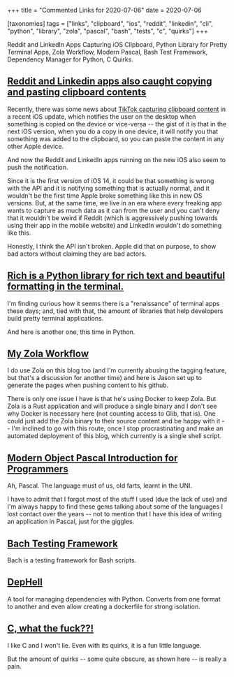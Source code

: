 +++
title = "Commented Links for 2020-07-06"
date = 2020-07-06

[taxonomies]
tags = ["links", "clipboard", "ios", "reddit", "linkedin", "cli", "python",
"library", "zola", "pascal", "bash", "tests", "c", "quirks"]
+++

Reddit and LinkedIn Apps Capturing iOS Clipboard, Python Library for Pretty
Terminal Apps, Zola Workflow, Modern Pascal, Bash Test Framework, Dependency
Manager for Python, C Quirks.

<!-- more -->

## [Reddit and Linkedin apps also caught copying and pasting clipboard contents](https://www.privateinternetaccess.com/blog/reddit-and-linkedin-apps-also-caught-copying-and-pasting-clipboard-contents/)

Recently, there was some news about [TikTok capturing clipboard
content](https://twitter.com/jeremyburge/status/1275896482433040386) in a
recent iOS update, which notifies the user on the desktop when something is
copied on the device or vice-versa -- the gist of it is that in the next iOS
version, when you do a copy in one device, it will notify you that something
was added to the clipboard, so you can paste the content in any other Apple
device.

And now the Reddit and LinkedIn apps running on the new iOS also seem to push
the notification.

Since it is the first version of iOS 14, it could be that something is wrong
with the API and it is notifying something that is actually normal, and it
wouldn't be the first time Apple broke something like this in new OS versions.
But, at the same time, we live in an era where every freaking app wants to
capture as much data as it can from the user and you can't deny that it
wouldn't be weird if Reddit (which is aggressively pushing towards using their
app in the mobile website) and LinkedIn wouldn't do something like this.

Honestly, I think the API isn't broken. Apple did that on purpose, to show bad
actors without claiming they are bad actors.

## [Rich is a Python library for rich text and beautiful formatting in the terminal.](https://github.com/willmcgugan/rich)

I'm finding curious how it seems there is a "renaissance" of terminal apps
these days; and, tied with that, the amount of libraries that help developers
build pretty terminal applications.

And here is another one, this time in Python.

## [My Zola Workflow](https://0xc45.com/blog/my-zola-workflow/)

I do use Zola on this blog too (and I'm currently abusing the tagging feature,
but that's a discussion for another time) and here is Jason set up to generate
the pages when pushing content to his github.

There is only one issue I have is that he's using Docker to keep Zola. But
Zola is a Rust application and will produce a single binary and I don't see
why Docker is necessary here (not counting access to Glib, that is). One could
just add the Zola binary to their source content and be happy with it -- I'm
inclined to go with this route, once I stop procrastinating and make an
automated deployment of this blog, which currently is a single shell script.

## [Modern Object Pascal Introduction for Programmers](http://newpascal.org/assets/modern_pascal_introduction.html)

Ah, Pascal. The language must of us, old farts, learnt in the UNI.

I have to admit that I forgot most of the stuff I used (due the lack of use)
and I'm always happy to find these gems talking about some of the languages I
lost contact over the years -- not to mention that I have this idea of writing
an application in Pascal, just for the giggles.

## [Bach Testing Framework](https://bach.sh/)

Bach is a testing framework for Bash scripts.

## [DepHell](https://dephell.readthedocs.io/)

A tool for managing dependencies with Python. Converts from one format to
another and even allow creating a dockerfile for strong isolation.

## [C, what the fuck??!](https://bowero.nl/blog/2019/12/15/c-what-the-fuck/)

I like C and I won't lie. Even with its quirks, it is a fun little language.

But the amount of quirks -- some quite obscure, as shown here -- is really a
pain.
